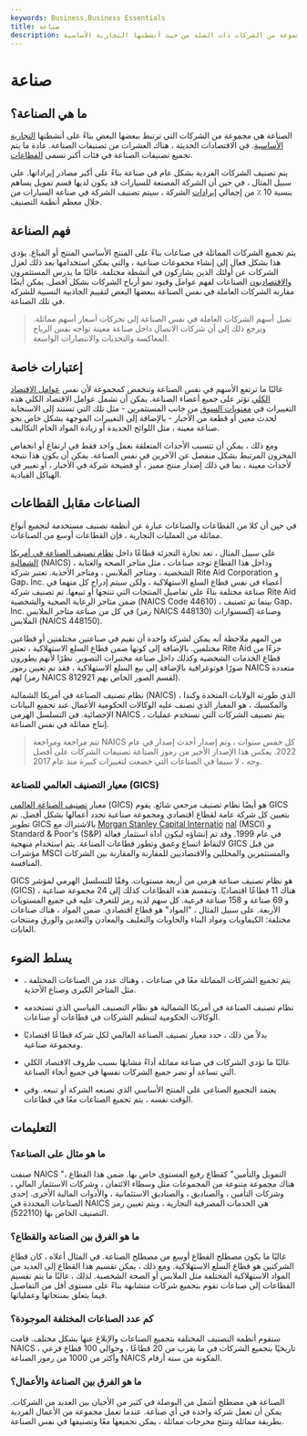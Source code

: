 ```yaml
---
keywords: Business,Business Essentials
title: صناعة
description: الصناعة هي تصنيف يشير إلى مجموعة من الشركات ذات الصلة من حيث أنشطتها التجارية الأساسية.
---
```


# صناعة
## ما هي الصناعة؟

الصناعة هي مجموعة من الشركات التي ترتبط ببعضها البعض بناءً على أنشطتها [التجارية الأساسية](/business-activities). في الاقتصادات الحديثة ، هناك العشرات من تصنيفات الصناعة. عادة ما يتم تجميع تصنيفات الصناعة في فئات أكبر تسمى [القطاعات](/sector).

يتم تصنيف الشركات الفردية بشكل عام في صناعة بناءً على أكبر مصادر إيراداتها. على سبيل المثال ، في حين أن الشركة المصنعة للسيارات قد يكون لديها قسم تمويل يساهم بنسبة 10 ٪ من إجمالي [إيرادات](/revenue) الشركة ، سيتم تصنيف الشركة في صناعة السيارات من خلال معظم أنظمة التصنيف.

## فهم الصناعة

يتم تجميع الشركات المماثلة في صناعات بناءً على المنتج الأساسي المنتج أو المباع. يؤدي هذا بشكل فعال إلى إنشاء مجموعات صناعية ، والتي يمكن استخدامها بعد ذلك لعزل الشركات عن أولئك الذين يشاركون في أنشطة مختلفة. غالبًا ما يدرس المستثمرون [والاقتصاديون](/economist) الصناعات لفهم عوامل وقيود نمو أرباح الشركات بشكل أفضل. يمكن أيضًا مقارنة الشركات العاملة في نفس الصناعة ببعضها البعض لتقييم الجاذبية النسبية للشركة في تلك الصناعة.

> تميل أسهم الشركات العاملة في نفس الصناعة إلى تحركات أسعار أسهم مماثلة. ويرجع ذلك إلى أن شركات الاتصال داخل صناعة معينة تواجه نفس الرياح المعاكسة والتحديات والانتصارات الواسعة.

>

## إعتبارات خاصة

غالبًا ما ترتفع الأسهم في نفس الصناعة وتنخفض كمجموعة لأن نفس [عوامل الاقتصاد الكلي](/macroeconomic-factor) تؤثر على جميع أعضاء الصناعة. يمكن أن تشمل عوامل الاقتصاد الكلي هذه التغييرات في [معنويات السوق](/marketsentiment) من جانب المستثمرين - مثل تلك التي تستند إلى الاستجابة لحدث معين أو قطعة من الأخبار - بالإضافة إلى التغييرات الموجهة بشكل خاص نحو صناعة معينة ، مثل اللوائح الجديدة أو زيادة المواد الخام التكاليف.

ومع ذلك ، يمكن أن تتسبب الأحداث المتعلقة بعمل واحد فقط في ارتفاع أو انخفاض المخزون المرتبط بشكل منفصل عن الآخرين في نفس الصناعة. يمكن أن يكون هذا نتيجة لأحداث معينة ، بما في ذلك إصدار منتج مميز ، أو فضيحة شركة في الأخبار ، أو تغيير في الهياكل القيادية.

## الصناعات مقابل القطاعات

في حين أن كلا من القطاعات والصناعات عبارة عن أنظمة تصنيف مستخدمة لتجميع أنواع مماثلة من العمليات التجارية ، فإن القطاعات أوسع من الصناعات.

على سبيل المثال ، تعد تجارة التجزئة قطاعًا داخل [نظام تصنيف الصناعة في أمريكا الشمالية](/naics) (NAICS) ، وداخل هذا القطاع توجد صناعات ، مثل متاجر الصحة والعناية الشخصية ، ومتاجر الملابس ، ومتاجر الأحذية. تعتبر شركة Rite Aid Corporation و Gap، Inc. أعضاء في نفس قطاع السلع الاستهلاكية ، ولكن سيتم إدراج كل منهما في صناعة مختلفة بناءً على تفاصيل المنتجات التي تنتجها أو تبيعها. تم تصنيف شركة Rite Aid ضمن متاجر الرعاية الصحية والشخصية (NAICS Code 44610) ، بينما تم تصنيف Gap، Inc. في كل من صناعة متاجر الملابس (رمز NAICS 448130) وصناعة إكسسوارات الملابس (NAICS 448150).

من المهم ملاحظة أنه يمكن لشركة واحدة أن تقيم في صناعتين مختلفتين أو قطاعين مختلفين. بالإضافة إلى كونها ضمن قطاع السلع الاستهلاكية ، تعتبر Rite Aid جزءًا من قطاع الخدمات الشخصية وكذلك داخل صناعة مختبرات التصوير. نظرًا لأنهم يطورون صورًا فوتوغرافية بالإضافة إلى بيع السلع الاستهلاكية ، فقد تم تعيين رموز NAICS متعددة لهم (رمز NAICS 812921 لقسم الصور الخاص بهم).

نظام تصنيف الصناعة في أمريكا الشمالية (NAICS) ، الذي طورته الولايات المتحدة وكندا والمكسيك ، هو المعيار الذي تصنف عليه الوكالات الحكومية الأعمال عند تجميع البيانات الإحصائية. في التسلسل الهرمي NAICS ، يتم تصنيف الشركات التي تستخدم عمليات إنتاج مماثلة في نفس الصناعة.

> تتم مراجعة ومراجعة NAICS كل خمس سنوات ، وتم إصدار أحدث إصدار في عام 2022. يعكس هذا الإصدار الأخير من رموز الصناعة تصنيفات الشركات على أفضل وجه ، لا سيما في الصناعات التي خضعت لتغييرات كبيرة منذ عام 2017.

>

### معيار التصنيف العالمي للصناعة (GICS)

معيار [تصنيف الصناعة العالمي](/gics) (GICS) هو أيضًا نظام تصنيف مرجعي شائع. يقوم GICS بتعيين كل شركة عامة لقطاع اقتصادي ومجموعة صناعية تحدد أعمالها بشكل أفضل. تم تطوير GICS بالاشتراك مع [Morgan Stanley Capital Internatio](/msci) [nal](/msci) (MSCI) و Standard & Poor's (S&P) في عام 1999. وقد تم إنشاؤه ليكون أداة استثمار فعالة لالتقاط اتساع وعمق وتطور قطاعات الصناعة. يتم استخدام منهجية GICS من قبل مؤشرات MSCI والمستثمرين والمحللين والاقتصاديين للمقارنة والمقارنة بين الشركات المنافسة.

GICS هو نظام تصنيف صناعة هرمي من أربعة مستويات. وفقًا للتسلسل الهرمي لمؤشر (GICS) ، هناك 11 قطاعًا اقتصاديًا. وتنقسم هذه القطاعات كذلك إلى 24 مجموعة صناعية و 69 صناعة و 158 صناعة فرعية. كل سهم لديه رمز للتعرف عليه في جميع المستويات الأربعة. على سبيل المثال ، "المواد" هو قطاع اقتصادي. ضمن المواد ، هناك صناعات مختلفة: الكيماويات ومواد البناء والحاويات والتغليف والمعادن والتعدين والورق ومنتجات الغابات.

## يسلط الضوء

- يتم تجميع الشركات المماثلة معًا في صناعات ، وهناك عدد من الصناعات المختلفة ، مثل المتاجر الكبرى وصناع الأحذية.

- نظام تصنيف الصناعة في أمريكا الشمالية هو نظام التصنيف القياسي الذي تستخدمه الوكالات الحكومية لتنظيم الشركات في قطاعات أو صناعات.

- بدلاً من ذلك ، حدد معيار تصنيف الصناعة العالمي لكل شركة قطاعًا اقتصاديًا ومجموعة صناعية.

- غالبًا ما تؤدي الشركات في صناعة مماثلة أداءً مشابهًا بسبب ظروف الاقتصاد الكلي التي تساعد أو تضر جميع الشركات نفسها في جميع أنحاء الصناعة.

- يعتمد التجميع الصناعي على المنتج الأساسي الذي تصنعه الشركة أو تبيعه. وفي الوقت نفسه ، يتم تجميع الصناعات معًا في قطاعات.

## التعليمات

### ما هو مثال على الصناعة؟

صنفت NAICS "التمويل والتأمين" كقطاع رفيع المستوى خاص بها. ضمن هذا القطاع ، هناك مجموعة متنوعة من المجموعات مثل وسطاء الائتمان ، وشركات الاستثمار المالي ، وشركات التأمين ، والصناديق ، والصناديق الاستئمانية ، والأدوات المالية الأخرى. إحدى الصناعات المحددة في NAICS هي الخدمات المصرفية التجارية ، ويتم تعيين رمز التصنيف الخاص بها (522110).

### ما هو الفرق بين الصناعة والقطاع؟

غالبًا ما يكون مصطلح القطاع أوسع من مصطلح الصناعة. في المثال أعلاه ، كان قطاع الشركتين هو قطاع السلع الاستهلاكية. ومع ذلك ، يمكن تقسيم هذا القطاع إلى العديد من المواد الاستهلاكية المختلفة مثل الملابس أو الصحة الشخصية. لذلك ، غالبًا ما يتم تقسيم القطاعات إلى صناعات تقوم بتجميع شركات متشابهة بناءً على مستوى أقل من التفاصيل فيما يتعلق بمنتجاتها وعملياتها.

### كم عدد الصناعات المختلفة الموجودة؟

ستقوم أنظمة التصنيف المختلفة بتجميع الصناعات والإبلاغ عنها بشكل مختلف. قامت NAICS تاريخيًا بتجميع الشركات في ما يقرب من 20 قطاعًا ، وحوالي 100 قطاع فرعي ، وأكثر من 1000 من رموز الصناعة NAICS المكونة من ستة أرقام.

### ما هو الفرق بين الصناعة والأعمال؟

الصناعة هي مصطلح أشمل من البوصلة في كثير من الأحيان بين العديد من الشركات. يمكن أن تعمل شركة واحدة في أي صناعة. عندما تعمل مجموعة من الأعمال الفردية بطريقة مماثلة وتنتج مخرجات مماثلة ، يمكن تجميعها معًا وتصنيفها في نفس الصناعة.


